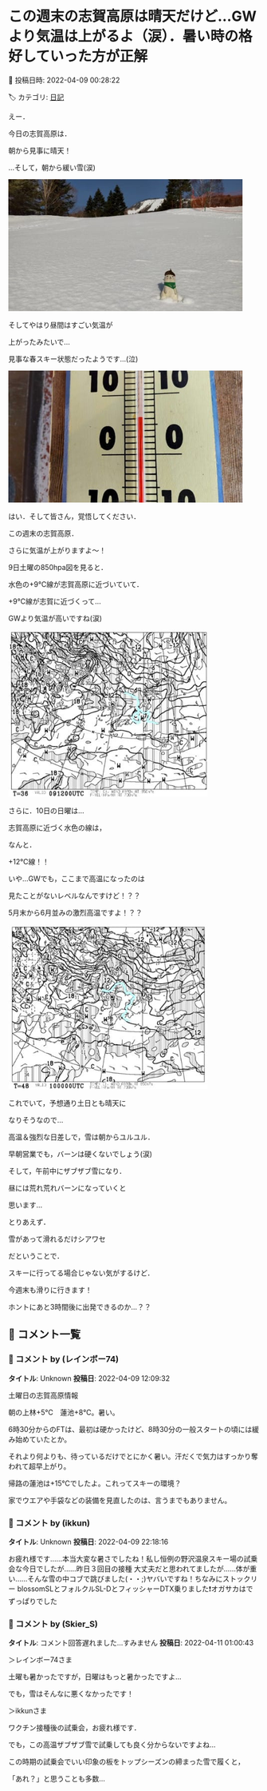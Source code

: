 # この週末の志賀高原は晴天だけど…GWより気温は上がるよ（涙）．暑い時の格好していった方が正解

📅 投稿日時: 2022-04-09 00:28:22

🏷️ カテゴリ: [日記](cc4b5682fb7b8b144980957a978653fb0.md)

えー．


今日の志賀高原は．


朝から見事に晴天！


…そして，朝から緩い雪(涙)




![f12ffca44236bfee2473558830c9b990.jpg](images/f12ffca44236bfee2473558830c9b990.jpg)




そしてやはり昼間はすごい気温が


上がったみたいで…


見事な春スキー状態だったようです…(泣)




![eb725df061d3684fbca9cc27d383c000.jpg](images/eb725df061d3684fbca9cc27d383c000.jpg)







はい．そして皆さん，覚悟してください．


この週末の志賀高原．


さらに気温が上がりますよ～！





9日土曜の850hpa図を見ると．


水色の+9℃線が志賀高原に近づいていて．


+9℃線が志賀に近づくって…


GWより気温が高いですね(涙)




![e5b429f733b063f576dbcb020badeef1.jpg](images/e5b429f733b063f576dbcb020badeef1.jpg)







さらに．10日の日曜は…


志賀高原に近づく水色の線は，


なんと．


+12℃線！！


いや…GWでも，ここまで高温になったのは


見たことがないレベルなんですけど！？？


5月末から6月並みの激烈高温ですよ！？？




![6e31ad6a7c96ecbe651d616f80cde600.jpg](images/6e31ad6a7c96ecbe651d616f80cde600.jpg)







これでいて，予想通り土日とも晴天に


なりそうなので…


高温＆強烈な日差しで，雪は朝からユルユル．


早朝営業でも，バーンは硬くないでしょう(涙)





そして，午前中にザブザブ雪になり．


昼には荒れ荒れバーンになっていくと


思います…





とりあえず．


雪があって滑れるだけシアワセ


だということで．


スキーに行ってる場合じゃない気がするけど．


今週末も滑りに行きます！


ホントにあと3時間後に出発できるのか…？？

## 💬 コメント一覧

### 💬 コメント by (レインボー74)
**タイトル**: Unknown
**投稿日**: 2022-04-09 12:09:32

土曜日の志賀高原情報

朝の上林+5℃　蓮池+8℃。暑い。

6時30分からのFTは、最初は硬かったけど、8時30分の一般スタートの頃には緩み始めていたとか。

それより何よりも、待っているだけでとにかく暑い。汗だくで気力はすっかり奪われて超早上がり。

帰路の蓮池は+15℃でしたよ。これってスキーの環境？

家でウエアや手袋などの装備を見直したのは、言うまでもありません。

### 💬 コメント by (ikkun)
**タイトル**: Unknown
**投稿日**: 2022-04-09 22:18:16

お疲れ様です……本当大変な暑さでしたね！私し恒例の野沢温泉スキー場の試乗会な今日でしたが……昨日３回目の接種 大丈夫だと思われてましたが……体が重い……そんな雪の中コブで跳びました(・・;)ヤバいですね！ちなみにストックリー blossomSLとフォルクルSL-DとフィッシャーDTX乗りました❗オガサカはでずっぱりでした

### 💬 コメント by (Skier_S)
**タイトル**: コメント回答遅れました…すみません
**投稿日**: 2022-04-11 01:00:43

＞レインボー74さま

土曜も暑かったですが，日曜はもっと暑かったですよ…

でも，雪はそんなに悪くなかったです！



＞ikkunさま

ワクチン接種後の試乗会，お疲れ様です．

でも，この高温ザブザブ雪で試乗しても良く分からないですよね…

この時期の試乗会でいい印象の板をトップシーズンの締まった雪で履くと，

「あれ？」と思うことも多数…

